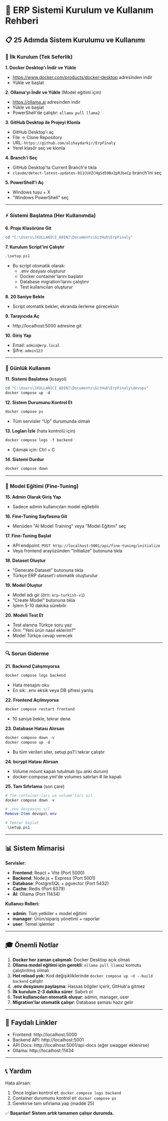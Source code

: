 # 🚀 ERP Sistemi Kurulum ve Kullanım Rehberi

## 📋 25 Adımda Sistem Kurulumu ve Kullanımı

### 🔧 İlk Kurulum (Tek Seferlik)

**1. Docker Desktop'ı İndir ve Yükle**
   - https://www.docker.com/products/docker-desktop adresinden indir
   - Yükle ve başlat

**2. Ollama'yı İndir ve Yükle** (Model eğitimi için)
   - https://ollama.ai adresinden indir
   - Yükle ve başlat
   - PowerShell'de çalıştır: `ollama pull llama2`

**3. GitHub Desktop ile Projeyi Klonla**
   - GitHub Desktop'ı aç
   - File → Clone Repository
   - URL: `https://github.com/alihaydarkir/ErpFinaly`
   - Yerel klasör seç ve klonla

**4. Branch'i Seç**
   - GitHub Desktop'ta Current Branch'e tıkla
   - `claude/detect-latest-updates-011CUXZCHgSd59Bx2pRJbeCp` branch'ini seç

**5. PowerShell'i Aç**
   - Windows tuşu + X
   - "Windows PowerShell" seç

---

### ⚡ Sistemi Başlatma (Her Kullanımda)

**6. Proje Klasörüne Git**
   ```powershell
   cd "C:\Users\[KULLANICI_ADIN]\Documents\GitHub\ErpFinaly"
   ```

**7. Kurulum Script'ini Çalıştır**
   ```powershell
   .\setup.ps1
   ```
   - Bu script otomatik olarak:
     - .env dosyası oluşturur
     - Docker container'larını başlatır
     - Database migration'larını çalıştırır
     - Test kullanıcıları oluşturur

**8. 20 Saniye Bekle**
   - Script otomatik bekler, ekranda ilerleme göreceksin

**9. Tarayıcıda Aç**
   - http://localhost:5000 adresine git

**10. Giriş Yap**
   - Email: `admin@erp.local`
   - Şifre: `admin123`

---

### 🎯 Günlük Kullanım

**11. Sistemi Başlatma** (kısayol)
   ```powershell
   cd "C:\Users\[KULLANICI_ADIN]\Documents\GitHub\ErpFinaly\devops"
   docker compose up -d
   ```

**12. Sistem Durumunu Kontrol Et**
   ```powershell
   docker compose ps
   ```
   - Tüm servisler "Up" durumunda olmalı

**13. Logları İzle** (hata kontrolü için)
   ```powershell
   docker compose logs -f backend
   ```
   - Çıkmak için: Ctrl + C

**14. Sistemi Durdur**
   ```powershell
   docker compose down
   ```

---

### 🤖 Model Eğitimi (Fine-Tuning)

**15. Admin Olarak Giriş Yap**
   - Sadece admin kullanıcıları model eğitebilir

**16. Fine-Tuning Sayfasına Git**
   - Menüden "AI Model Training" veya "Model Eğitimi" seç

**17. Fine-Tuning Başlat**
   - API endpoint: `POST http://localhost:5001/api/fine-tuning/initialize`
   - Veya frontend arayüzünden "Initialize" butonuna tıkla

**18. Dataset Oluştur**
   - "Generate Dataset" butonuna tıkla
   - Türkçe ERP dataset'i otomatik oluşturulur

**19. Model Oluştur**
   - Model adı gir (örn: `erp-turkish-v1`)
   - "Create Model" butonuna tıkla
   - İşlem 5-10 dakika sürebilir

**20. Modeli Test Et**
   - Test alanına Türkçe soru yaz
   - Örn: "Yeni ürün nasıl eklerim?"
   - Model Türkçe cevap verecek

---

### 🔍 Sorun Giderme

**21. Backend Çalışmıyorsa**
   ```powershell
   docker compose logs backend
   ```
   - Hata mesajını oku
   - En sık: .env eksik veya DB şifresi yanlış

**22. Frontend Açılmıyorsa**
   ```powershell
   docker compose restart frontend
   ```
   - 10 saniye bekle, tekrar dene

**23. Database Hatası Alırsan**
   ```powershell
   docker compose down -v
   docker compose up -d
   ```
   - Bu tüm verileri siler, setup.ps1'i tekrar çalıştır

**24. bcrypt Hatası Alırsan**
   - Volume mount kapalı tutulmalı (şu anki durum)
   - docker-compose.yml'de volumes satırları # ile kapalı

**25. Tam Sıfırlama** (son çare)
   ```powershell
   # Tüm container'ları ve volume'ları sil
   docker compose down -v

   # .env dosyasını sil
   Remove-Item devops\.env

   # Tekrar başlat
   .\setup.ps1
   ```

---

## 📊 Sistem Mimarisi

**Servisler:**
- **Frontend**: React + Vite (Port 5000)
- **Backend**: Node.js + Express (Port 5001)
- **Database**: PostgreSQL + pgvector (Port 5432)
- **Cache**: Redis (Port 6379)
- **AI**: Ollama (Port 11434)

**Kullanıcı Rolleri:**
- **admin**: Tüm yetkiler + model eğitimi
- **manager**: Ürün/sipariş yönetimi + raporlar
- **user**: Temel işlemler

---

## 🎓 Önemli Notlar

1. **Docker her zaman çalışmalı**: Docker Desktop açık olmalı
2. **Ollama model eğitimi için gerekli**: `ollama pull llama2` komutu çalıştırılmış olmalı
3. **Hot reload yok**: Kod değişikliklerinde `docker compose up -d --build backend` çalıştır
4. **.env dosyasını paylaşma**: Hassas bilgiler içerir, GitHub'a gitmez
5. **İlk kurulum 2-3 dakika sürer**: Sabırlı ol
6. **Test kullanıcıları otomatik oluşur**: admin, manager, user
7. **Migration'lar otomatik çalışır**: Database şeması hazır gelir

---

## 🔗 Faydalı Linkler

- Frontend: http://localhost:5000
- Backend API: http://localhost:5001
- API Docs: http://localhost:5001/api-docs (eğer swagger eklenirse)
- Ollama: http://localhost:11434

---

## 📞 Yardım

Hata alırsan:
1. Önce logları kontrol et: `docker compose logs backend`
2. Container durumunu kontrol et: `docker compose ps`
3. Gerekirse tam sıfırlama yap (madde 25)

✅ **Başarılar! Sistem artık tamamen çalışır durumda.**
